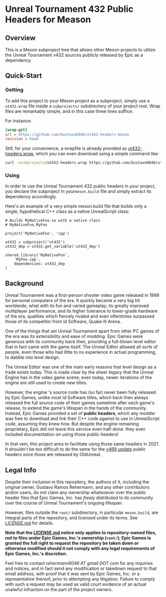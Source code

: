 
# Unreal Tournament 432 Public Headers for Meason


## Overview

This is a Meson subproject tree that allows other Meson
projects to utilize the Unreal Tournament v432 sources
publicly released by Epic as a dependency.

## Quick-Start

### Getting

To add this project to your Meson project as a subproject,
simply use a `ut432.wrap` file inside a `subprojects/`
subdirectory of your project root. Wrap files are
remarkably simple, and in this case three lines suffice.

For instance:

```ini
[wrap-git]
url = https://github.com/Gustavo6046/ut432-headers-meson
revision = head
```

Still, for your convenience, a wrapfile is already provided
as [ut432-headers.wrap][1], which you can even download using
a simple command like:

```sh
curl -osubprojects/ut432-headers.wrap https://github.com/Gustavo6046/ut432-headers-meson/raw/master/ut432-headers.wrap
```

[1]: (ut432-headers.wrap)

### Using

In order to use the Unreal Tournament 432 public headers in
your project, you declare the subproject in your`meson.build`
file and simply extract its dependency accordingly.

Here's an example of a very simple meson.build file that builds
only a single, hypothetical C++ class as a native UnrealScript
class:

```meson  
# Builds MyNativeFoo.so with a native class
# MyNativeFoo.MyFoo

project('MyNativeFoo', 'cpp')

ut432 = subproject('ut432')
ut432_dep = ut432.get_variable('ut432_dep')

shared_library('MyNativeFoo',
    'MyFoo.cpp',
    dependencies: ut432_dep
)
```

## Background

Unreal Tournament was a first-person shooter video game released
in 1999 for personal computers of the era. It quickly became a very big
hit worldwide, what with its fun and varied gameplay, its greatly improved
multiplayer performance, and its higher tolerance to lower-grade hardware
of the era, qualities which fiercely rivaled and even oftentimes surpassed
those of its competitor from id Software, Quake III Arena.

One of the things that set Unreal Tournament apart from other PC games
of the era was its extensibility and ease of modding. Epic Games were generous
with its community back then, providing a full-blown level editor that in fact
came with the game itself. The Unreal Editor allowed all sorts of people, even
those who had little to no experience in actual programming, to dabble into
level design.

The Unreal  Editor was one of the main early reasons that level design as a
trade exists today. This is made clear by the sheer legacy that the Unreal
Engine has in the video game scene; even today, newer iterations of the engine
are still used to create new titles.

However, the engine 's source code has (so far) never been fully released by
Epic Games, unlike most id Software titles, which back then always released the
full source code of their games sometime after each game's release, to extend
the game's lifespan in the hands of the community. Instead, Epic Games
provided a set of **public headers**, which any modder was free to download and
link their C++ code against to use in UnrealScript code, assuming they knew how.
But despite the engine remaining proprietary, Epic did not leave this service
even half-done: they even included documentation on using those public headers!

In that vein, this project aims to facilitate using those same headers in 2021.
It shouldn't be too difficult to do the same for the [v469 update][2] public
headers once _those_ are released by OldUnreal.

[2]: https://github.com/OldUnreal/UnrealTournamentPatches

## Legal Info

Despite their inclusion in this repository, the authors of it, including the
original owner, Gustavo Ramos Rehermann, and any other contributors and/or
users, do not claim any ownership whatsoever over the public header files that
Epic Games, Inc. has *freely* distributed to its community over the course of
Unreal Tournament's ongoing lifespan.

However, files outside the `root/` subdirectory, in particular `meson.build`,
are integral parts of the repository, and licensed under its
terms. See [LICENSE.md][2] for details.

**Note that the [LICENSE.md][2] notice only applies to repository-owned
files, not to files under Epic Games, Inc.'s ownership (`root/`); Epic Games
is granted the full right to request the repository be taken down or otherwise
modified should it not comply with any legal requirements of Epic Games, Inc.'s
discretion.**

Feel free to contact *rehermann6046 AT gmail DOT com* for any inquiries and
notices, and in fact send any modification or takedown request to that email
address, with proof that it was sent by Epic Games, Inc. or a representative
thereof, prior to attempting any litigation. Failure to comply with such a
request may be used as valid court evidence of an actual unalwful infraction
on the part of the project owners.
